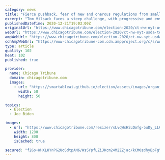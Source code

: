 ```yaml
---
category: news
title: "Fierce pushback, fear of new and onerous regulations from small farmers on Joe Biden’s choice of Tom Vilsack for USDA"
excerpt: "Tom Vilsack faces a steep challenge, with progressive and environmental groups warning that he is too friendly with big industrial agriculture businesses."
publishedDateTime: 2020-12-21T19:03:00Z
originalUrl: "https://www.chicagotribune.com/election-2020/ct-nw-nyt-usda-tom-vilsack-farmers-20201221-dzx26ybk3bbvbdq5rd2wdqlwve-story.html"
webUrl: "https://www.chicagotribune.com/election-2020/ct-nw-nyt-usda-tom-vilsack-farmers-20201221-dzx26ybk3bbvbdq5rd2wdqlwve-story.html"
ampWebUrl: "https://www.chicagotribune.com/election-2020/ct-nw-nyt-usda-tom-vilsack-farmers-20201221-dzx26ybk3bbvbdq5rd2wdqlwve-story.html?outputType=amp"
cdnAmpWebUrl: "https://www-chicagotribune-com.cdn.ampproject.org/c/s/www.chicagotribune.com/election-2020/ct-nw-nyt-usda-tom-vilsack-farmers-20201221-dzx26ybk3bbvbdq5rd2wdqlwve-story.html?outputType=amp"
type: article
quality: 102
heat: 102
published: true

provider:
  name: Chicago Tribune
  domain: chicagotribune.com
  images:
    - url: "https://smartableai.github.io/election/assets/images/organizations/chicagotribune.com-50x50.jpg"
      width: 50
      height: 50

topics:
  - Election
  - Joe Biden

images:
  - url: "https://www.chicagotribune.com/resizer/xLvqWsH5LQofg-buDy_LLC5xpC4=/1200x0/top/cloudfront-us-east-1.images.arcpublishing.com/tronc/OSJOTAXPZZSPKG6PXYDA3FJP4A.jpg"
    width: 1200
    height: 800
    isCached: true

secured: "f2Go+WHXL8YnPG2UoSdtpAN6/WsSYpfLZiJKcm24M2ZZjac/kCM0zdhyBpFgYNUTyseDkCGcDqBthIY0azcK+QDTcdxdcUqDdcyRSmBsPHPSJ6PSCUlhGfQW0FWWfcqvAMDCJNY8GYVGgA36mfh+tNckxuuvGGOSDF+2UJUlrsR6PtRtRiuw1A395AGWZeWTzIfq4NGlrY9JRjxZzVllAqJdavdjLBG3oIp29cKiS7bQfvVBP6LEHurfoauWH1hADWqLh/jybBOhkb6S7kd1usPwgjL1g6Y6sOl9hOAUjOw+rOBzJB7nk00jxksVwq8Qpg3DLT1ToBUfkMR4vT68Uaf6tZttBoGnk5B6XWgbj/w=;FA1vibhHOL+78GdF9KaiVQ=="
---
```


